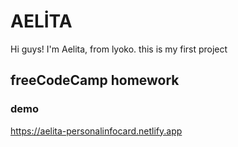 # AELİTA
 
Hi guys! I'm Aelita, from lyoko. this is my first project

## freeCodeCamp homework

### demo
https://aelita-personalinfocard.netlify.app

